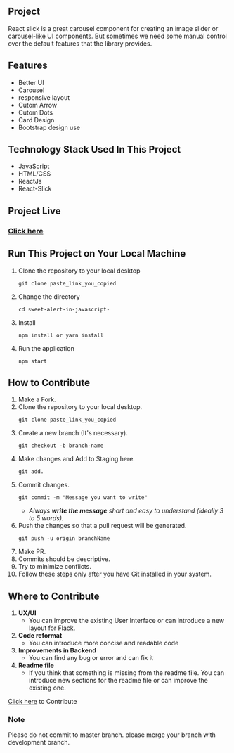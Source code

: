 
## Project

React slick is a great carousel component for creating an image slider or carousel-like UI components. But sometimes we need some manual control over the default features that the library provides.

## Features

- Better UI
- Carousel
- responsive layout
- Cutom Arrow
- Cutom Dots
- Card Design
- Bootstrap design use

## Technology Stack Used In This Project

- JavaScript
- HTML/CSS
- ReactJs
- React-Slick

## Project Live

### [Click here]()

## Run This Project on Your Local Machine

1. Clone the repository to your local desktop
   ```
   git clone paste_link_you_copied
   ```
2. Change the directory
   ```
   cd sweet-alert-in-javascript-
   ```
3. Install
   ```
   npm install or yarn install
   ```
4. Run the application
   ```
   npm start
   ```

## How to Contribute

1. Make a Fork.
2. Clone the repository to your local desktop.
   ```
   git clone paste_link_you_copied
   ```
3. Create a new branch (It's necessary).
   ```
   git checkout -b branch-name
   ```
4. Make changes and Add to Staging here.
   ```
   git add.
   ```
5. Commit changes.
   ```
   git commit -m "Message you want to write"
   ```
   - _Always **write the message** short and easy to understand (ideally 3 to 5 words)._
6. Push the changes so that a pull request will be generated.
   ```
   git push -u origin branchName
   ```
7. Make PR.
8. Commits should be descriptive.
9. Try to minimize conflicts.
10. Follow these steps only after you have Git installed in your system.

## Where to Contribute

1. **UX/UI**
   - You can improve the existing User Interface or can introduce a new layout for Flack.
2. **Code reformat**
   - You can introduce more concise and readable code
3. **Improvements in Backend**
   - You can find any bug or error and can fix it
4. **Readme file**
   - If you think that something is missing from the readme file. You can introduce new sections for the readme file or can improve the existing one.

[Click here](https://github.com/ShravanMeena/email-validation-in-javascript) to Contribute

### Note

Please do not commit to master branch. please merge your branch with development branch.
